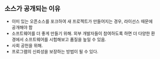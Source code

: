 ## 소스가 공개되는 이유

- 이미 있는 오픈소스를 포크하여 새 프로젝트가 만들어지는 경우, 라이선스 때문에 공개해야 함
- 소프트웨어를 더 좋게 만들기 위해. 외부 개발자들이 참여하도록 하면 더 다양한 환경에서 소프트웨어를 시험해보고 품질을 높일 수 있음.
- 사회 공헌을 위해.
- 프로그램의 신뢰성을 보장하는 방법이 될 수 있다.
